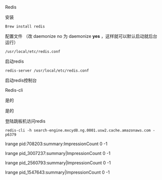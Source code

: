 Redis

安装

`Brew install redis`

配置文件 （改 daemonize no 为 daemonize **yes** ，这样就可以默认启动就后台运行）

`/usr/local/etc/redis.conf `

启动redis

`redis-server /usr/local/etc/redis.conf`

启动redis控制台

Redis-cli

是的

是的

登陆跳板机访问redis

`redis-cli -h search-engine.mxcyd8.ng.0001.usw2.cache.amazonaws.com -p6379`



lrange pid:708203:summary:ImpressionCount 0 -1

lrange pid_3007237:summary|ImpressionCount 0 -1

lrange pid_2560793:summary|ImpressionCount 0 -1

 lrange pid_1547643:summary|ImpressionCount 0 -1
